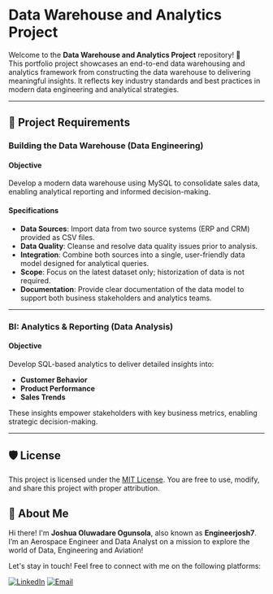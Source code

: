 
# Data Warehouse and Analytics Project

Welcome to the **Data Warehouse and Analytics Project** repository! 🚀  
This portfolio project showcases an end-to-end data warehousing and analytics framework from constructing the data warehouse to delivering meaningful insights. It reflects key industry standards and best practices in modern data engineering and analytical strategies.

---

## 🚀 Project Requirements

### Building the Data Warehouse (Data Engineering)

#### Objective
Develop a modern data warehouse using MySQL to consolidate sales data, enabling analytical reporting and informed decision-making.

#### Specifications
- **Data Sources**: Import data from two source systems (ERP and CRM) provided as CSV files.
- **Data Quality**: Cleanse and resolve data quality issues prior to analysis.
- **Integration**: Combine both sources into a single, user-friendly data model designed for analytical queries.
- **Scope**: Focus on the latest dataset only; historization of data is not required.
- **Documentation**: Provide clear documentation of the data model to support both business stakeholders and analytics teams.

---

### BI: Analytics & Reporting (Data Analysis)

#### Objective
Develop SQL-based analytics to deliver detailed insights into:
- **Customer Behavior**
- **Product Performance**
- **Sales Trends**

These insights empower stakeholders with key business metrics, enabling strategic decision-making.

---

## 🛡️ License

This project is licensed under the [MIT License](LICENSE). You are free to use, modify, and share this project with proper attribution.

## 🌟 About Me

Hi there! I'm **Joshua Oluwadare Ogunsola**, also known as **Engineerjosh7**. I’m an Aerospace Engineer and Data Analyst on a mission to explore the world of Data, Engineering and Aviation!

Let's stay in touch! Feel free to connect with me on the following platforms:

[![LinkedIn](https://img.shields.io/badge/LinkedIn-0077B5?style=for-the-badge&logo=linkedin&logoColor=white)](https://linkedin.com/in/joshua-ogunsola)
[![Email](https://img.shields.io/badge/Gmail-Contact_Me-green?style=flat-square&logo=gmail&logoColor=FFFFFF)](mailto:joshusogunsola7@gmail.com)
